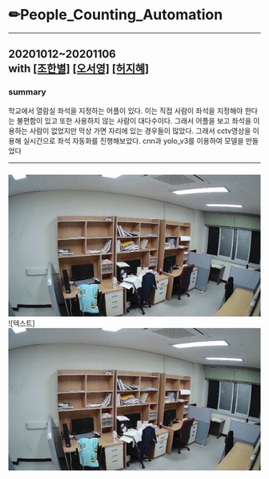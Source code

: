 # ✏People_Counting_Automation
 ---
20201012~20201106\
 with [[조한별]](https://github.com/STAR3073) [[오서영]](https://github.com/standing-o) [[허지혜]](https://github.com/jihyeheo)
 ---
 ### summary
 학교에서 열람실 좌석을 지정하는 어플이 있다. 이는 직접 사람이 좌석을 지정해야 한다는 불편함이 있고 또한 사용하지 않는 사람이 대다수이다. 그래서 어플을 보고 좌석을 이용하는 사람이 없었지만 막상 가면 자리에 있는 경우들이 많았다. 그래서 cctv영상을 이용해 실시간으로 좌석 자동화를 진행해보았다. cnn과 yolo_v3를 이용하여 모델을 만들었다
 
 ---
 
 ### 
 ![텍스트](https://github.com/I-SUBIN/People_Counting_Automation/blob/main/code/yolo_v3/results/test1.jpg)
 ![텍스트]<img src="https://github.com/I-SUBIN/People_Counting_Automation/blob/main/code/yolo_v3/results/test1_r.jpg">
